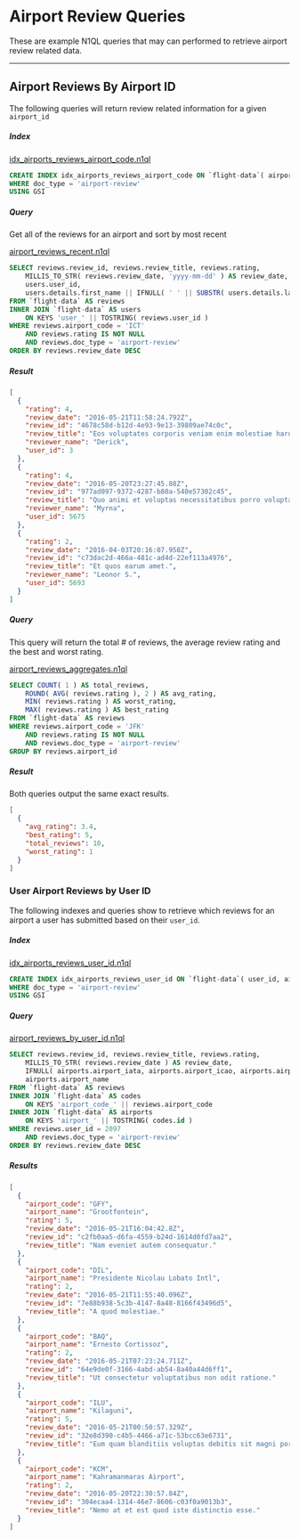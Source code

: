 # Airport Review Queries

These are example N1QL queries that may can performed to retrieve airport review related data.

---

## Airport Reviews By Airport ID

The following queries will return review related information for a given `airport_id`

##### Index

[idx_airports_reviews_airport_code.n1ql](indexes/idx_airports_reviews_airport_code.n1ql)

```sql
CREATE INDEX idx_airports_reviews_airport_code ON `flight-data`( airport_code, rating, doc_type )
WHERE doc_type = 'airport-review'
USING GSI
```

##### Query

Get all of the reviews for an airport and sort by most recent

[airport_reviews_recent.n1ql](queries/airline_reviews/airport_reviews_recent.n1ql)

```sql
SELECT reviews.review_id, reviews.review_title, reviews.rating,
    MILLIS_TO_STR( reviews.review_date, 'yyyy-mm-dd' ) AS review_date,
    users.user_id,
    users.details.first_name || IFNULL( ' ' || SUBSTR( users.details.last_name, 0, 1 ) || '.', '' ) AS reviewer_name
FROM `flight-data` AS reviews
INNER JOIN `flight-data` AS users
    ON KEYS 'user_' || TOSTRING( reviews.user_id )
WHERE reviews.airport_code = 'ICT'
    AND reviews.rating IS NOT NULL
    AND reviews.doc_type = 'airport-review'
ORDER BY reviews.review_date DESC
```


##### Result

```json
[
  {
    "rating": 4,
    "review_date": "2016-05-21T11:58:24.792Z",
    "review_id": "4678c58d-b12d-4e93-9e13-39809ae74c0c",
    "review_title": "Eos voluptates corporis veniam enim molestiae harum vero laborum.",
    "reviewer_name": "Derick",
    "user_id": 3
  },
  {
    "rating": 4,
    "review_date": "2016-05-20T23:27:45.88Z",
    "review_id": "977ad097-9372-4287-b80a-540e57302c45",
    "review_title": "Quo animi et voluptas necessitatibus porro voluptatum amet placeat explicabo.",
    "reviewer_name": "Myrna",
    "user_id": 5675
  },
  {
    "rating": 2,
    "review_date": "2016-04-03T20:16:07.958Z",
    "review_id": "c73dac2d-466a-481c-ad4d-22ef113a4976",
    "review_title": "Et quos earum amet.",
    "reviewer_name": "Leonor S.",
    "user_id": 5693
  }
]
```

##### Query

This query will return the total # of reviews, the average review rating and the best and worst rating.

[airport_reviews_aggregates.n1ql](queries/airline_reviews/airport_reviews_aggregates.n1ql)

```sql
SELECT COUNT( 1 ) AS total_reviews,
    ROUND( AVG( reviews.rating ), 2 ) AS avg_rating,
    MIN( reviews.rating ) AS worst_rating,
    MAX( reviews.rating ) AS best_rating
FROM `flight-data` AS reviews
WHERE reviews.airport_code = 'JFK'
    AND reviews.rating IS NOT NULL
    AND reviews.doc_type = 'airport-review'
GROUP BY reviews.airport_id
```

##### Result

Both queries output the same exact results.

```json
[
  {
    "avg_rating": 3.4,
    "best_rating": 5,
    "total_reviews": 10,
    "worst_rating": 1
  }
]
```

### User Airport Reviews by User ID

The following indexes and queries show to retrieve which reviews for an airport a user has submitted based on their `user_id`.

##### Index

[idx_airports_reviews_user_id.n1ql](indexes/idx_airports_reviews_user_id.n1ql)

```sql
CREATE INDEX idx_airports_reviews_user_id ON `flight-data`( user_id, airport_code, doc_type )
WHERE doc_type = 'airport-review'
USING GSI
```

##### Query

[airport_reviews_by_user_id.n1ql](queries/airline_reviews/airport_reviews_by_user_id.n1ql)

```sql
SELECT reviews.review_id, reviews.review_title, reviews.rating,
    MILLIS_TO_STR( reviews.review_date ) AS review_date,
    IFNULL( airports.airport_iata, airports.airport_icao, airports.airport_ident ) AS airport_code,
    airports.airport_name
FROM `flight-data` AS reviews
INNER JOIN `flight-data` AS codes
    ON KEYS 'airport_code_' || reviews.airport_code
INNER JOIN `flight-data` AS airports
    ON KEYS 'airport_' || TOSTRING( codes.id )
WHERE reviews.user_id = 2097
    AND reviews.doc_type = 'airport-review'
ORDER BY reviews.review_date DESC
```

##### Results

```json
[
  {
    "airport_code": "GFY",
    "airport_name": "Grootfontein",
    "rating": 5,
    "review_date": "2016-05-21T16:04:42.8Z",
    "review_id": "c2fb0aa5-d6fa-4559-b24d-1614d0fd7aa2",
    "review_title": "Nam eveniet autem consequatur."
  },
  {
    "airport_code": "DIL",
    "airport_name": "Presidente Nicolau Lobato Intl",
    "rating": 2,
    "review_date": "2016-05-21T11:55:40.096Z",
    "review_id": "7e88b938-5c3b-4147-8a48-8166f43496d5",
    "review_title": "A quod molestiae."
  },
  {
    "airport_code": "BAQ",
    "airport_name": "Ernesto Cortissoz",
    "rating": 2,
    "review_date": "2016-05-21T07:23:24.711Z",
    "review_id": "64e9de0f-3166-4abd-ab54-8a40a44d6ff1",
    "review_title": "Ut consectetur voluptatibus non odit ratione."
  },
  {
    "airport_code": "ILU",
    "airport_name": "Kilaguni",
    "rating": 5,
    "review_date": "2016-05-21T00:50:57.329Z",
    "review_id": "32e8d390-c4b5-4466-a71c-53bcc63e6731",
    "review_title": "Eum quam blanditiis voluptas debitis sit magni porro voluptatum."
  },
  {
    "airport_code": "KCM",
    "airport_name": "Kahramanmaras Airport",
    "rating": 2,
    "review_date": "2016-05-20T22:30:57.84Z",
    "review_id": "304ecaa4-1314-46e7-8606-c03f0a9013b3",
    "review_title": "Nemo at et est quod iste distinctio esse."
  }
]
```

